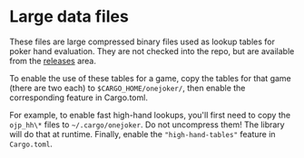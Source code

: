 # Large data files

These files are large compressed binary files used as lookup
tables for poker hand evaluation.
They are not checked into the repo, but are available from the
[releases](https://github.com/lcrocker/ojpoker/releases) area.

To enable the use of these tables for a game, copy the tables
for that game (there are two each) to `$CARGO_HOME/onejoker/`,
then enable the corresponding feature in Cargo.toml.

For example, to enable fast high-hand lookups, you'll first need
to copy the `ojp_hh\*` files to `~/.cargo/onejoker`.
Do not uncompress them!
The library will do that at runtime.
Finally, enable the `"high-hand-tables"` feature in `Cargo.toml`.


